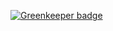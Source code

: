 
[![Greenkeeper badge](https://badges.greenkeeper.io/Jabher/rush-bug-report-ref.svg)](https://greenkeeper.io/)

